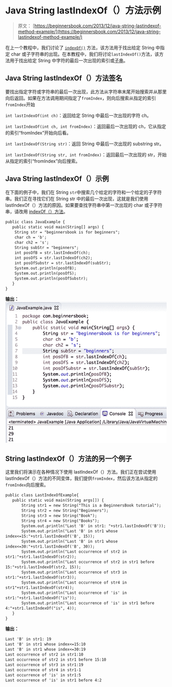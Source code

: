 # Java String lastIndexOf（）方法示例

> 原文： [https://beginnersbook.com/2013/12/java-string-lastindexof-method-example/](https://beginnersbook.com/2013/12/java-string-lastindexof-method-example/)

在上一个教程中，我们讨论了 [`indexOf()`](https://beginnersbook.com/2013/12/java-string-indexof-method-example/) 方法，该方法用于找出给定 String 中指定 char 或子字符串的出现。在本教程中，我们将讨论`lastIndexOf()`方法，该方法用于找出给定 String 中字符的最后一次出现的索引或[子串](https://beginnersbook.com/2013/12/java-string-substring-method-example/)。

## Java String lastIndexOf（）方法签名

要找出指定字符或字符串的最后一次出现，此方法从字符串末尾开始搜索并从那里向后返回。如果在方法调用期间指定了`fromIndex`，则向后搜索从指定的索引`fromIndex`开始

`int lastIndexOf(int ch)`：返回给定 String 中最后一次出现的字符 ch。

`int lastIndexOf(int ch, int fromIndex)`：返回最后一次出现的 ch，它从指定的索引“fromIndex”开始向后看。

`int lastIndexOf(String str)`：返回 String 中最后一次出现的 substring str。

`int lastIndexOf(String str, int fromIndex)`：返回最后一次出现的 str，开始从指定的索引“fromIndex”向后搜索。

## Java String lastIndexOf（）示例

在下面的例子中，我们在 String `str`中搜索几个给定的字符和一个给定的子字符串。我们正在寻找它们在 String str 中的最后一次出现，这就是我们使用 lastIndexOf（）方法的原因。如果要查找字符串中第一次出现的 char 或子字符串，请改用 [indexOf（）方法](https://beginnersbook.com/2013/12/java-string-indexof-method-example/)。

```
public class JavaExample {  
   public static void main(String[] args) {  
	String str = "beginnersbook is for beginners";
	char ch = 'b';
	char ch2 = 's';
	String subStr = "beginners";
	int posOfB = str.lastIndexOf(ch);
	int posOfS = str.lastIndexOf(ch2);
	int posOfSubstr = str.lastIndexOf(subStr);
	System.out.println(posOfB);
	System.out.println(posOfS);
	System.out.println(posOfSubstr);
   }  
}
```

**输出：**
![Java String lastIndexOf() method example](img/3b658a6d87e136773487f05a7bb12294.jpg)

## String lastIndexOf（）方法的另一个例子

这里我们将演示在各种情况下使用 lastIndexOf（）方法。我们正在尝试使用 lastIndexOf（）方法的不同变体，我们提供`fromIndex`，然后该方法从指定的`fromIndex`向后搜索。

```
public class LastIndexOfExample{
   public static void main(String args[]) {
       String str1 = new String("This is a BeginnersBook tutorial");
       String str2 = new String("Beginners");
       String str3 = new String("Book");
       String str4 = new String("Books");
       System.out.println("Last 'B' in str1: "+str1.lastIndexOf('B'));
       System.out.println("Last 'B' in str1 whose index<=15:"+str1.lastIndexOf('B', 15));
       System.out.println("Last 'B' in str1 whose index<=30:"+str1.lastIndexOf('B', 30));
       System.out.println("Last occurrence of str2 in str1:"+str1.lastIndexOf(str2));
       System.out.println("Last occurrence of str2 in str1 before 15:"+str1.lastIndexOf(str2, 15));
       System.out.println("Last occurrence of str3 in str1:"+str1.lastIndexOf(str3));
       System.out.println("Last occurrence of str4 in str1"+str1.lastIndexOf(str4));
       System.out.println("Last occurrence of 'is' in str1:"+str1.lastIndexOf("is"));
       System.out.println("Last occurrence of 'is' in str1 before 4:"+str1.lastIndexOf("is", 4));
   }
}
```

**输出：**

```
Last 'B' in str1: 19
Last 'B' in str1 whose index<=15:10
Last 'B' in str1 whose index<=30:19
Last occurrence of str2 in str1:10
Last occurrence of str2 in str1 before 15:10
Last occurrence of str3 in str1:19
Last occurrence of str4 in str1-1
Last occurrence of 'is' in str1:5
Last occurrence of 'is' in str1 before 4:2
```
